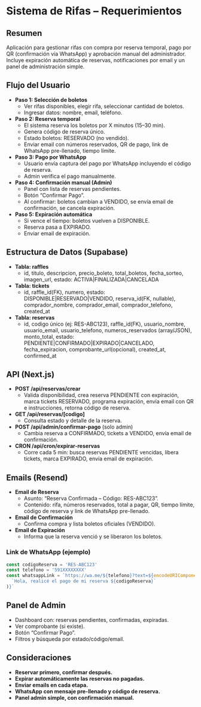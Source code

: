 # Sistema de Rifas – Requerimientos

## Resumen
Aplicación para gestionar rifas con compra por reserva temporal, pago por QR (confirmación vía WhatsApp) y aprobación manual del administrador. Incluye expiración automática de reservas, notificaciones por email y un panel de administración simple.

## Flujo del Usuario
- **Paso 1: Selección de boletos**
  - Ver rifas disponibles, elegir rifa, seleccionar cantidad de boletos.
  - Ingresar datos: nombre, email, teléfono.
- **Paso 2: Reserva temporal**
  - El sistema reserva los boletos por X minutos (15–30 min).
  - Genera código de reserva único.
  - Estado boletos: RESERVADO (no vendido).
  - Enviar email con números reservados, QR de pago, link de WhatsApp pre-llenado, tiempo límite.
- **Paso 3: Pago por WhatsApp**
  - Usuario envía captura del pago por WhatsApp incluyendo el código de reserva.
  - Admin verifica el pago manualmente.
- **Paso 4: Confirmación manual (Admin)**
  - Panel con lista de reservas pendientes.
  - Botón “Confirmar Pago”.
  - Al confirmar: boletos cambian a VENDIDO, se envía email de confirmación, se cancela expiración.
- **Paso 5: Expiración automática**
  - Si vence el tiempo: boletos vuelven a DISPONIBLE.
  - Reserva pasa a EXPIRADO.
  - Enviar email de expiración.

## Estructura de Datos (Supabase)
- **Tabla: raffles**
  - id, titulo, descripcion, precio_boleto, total_boletos, fecha_sorteo, imagen_url, estado: ACTIVA|FINALIZADA|CANCELADA
- **Tabla: tickets**
  - id, raffle_id(FK), numero, estado: DISPONIBLE|RESERVADO|VENDIDO, reserva_id(FK, nullable), comprador_nombre, comprador_email, comprador_telefono, created_at
- **Tabla: reservas**
  - id, codigo único (ej: RES-ABC123), raffle_id(FK), usuario_nombre, usuario_email, usuario_telefono, numeros_reservados (array/JSON), monto_total, estado: PENDIENTE|CONFIRMADO|EXPIRADO|CANCELADO, fecha_expiracion, comprobante_url(opcional), created_at, confirmed_at

## API (Next.js)
- **POST /api/reservas/crear**
  - Valida disponibilidad, crea reserva PENDIENTE con expiración, marca tickets RESERVADO, programa expiración, envía email con QR e instrucciones, retorna código de reserva.
- **GET /api/reservas/[codigo]**
  - Consulta estado y detalle de la reserva.
- **POST /api/admin/confirmar-pago** (solo admin)
  - Cambia reserva a CONFIRMADO, tickets a VENDIDO, envía email de confirmación.
- **CRON /api/cron/expirar-reservas**
  - Corre cada 5 min: busca reservas PENDIENTE vencidas, libera tickets, marca EXPIRADO, envía email de expiración.

## Emails (Resend)
- **Email de Reserva**
  - Asunto: “Reserva Confirmada – Código: RES-ABC123”.
  - Contenido: rifa, números reservados, total a pagar, QR, tiempo límite, código de reserva y link de WhatsApp pre-llenado.
- **Email de Confirmación**
  - Confirma compra y lista boletos oficiales (VENDIDO).
- **Email de Expiración**
  - Informa que la reserva venció y se liberaron los boletos.

### Link de WhatsApp (ejemplo)
```javascript
const codigoReserva = 'RES-ABC123'
const telefono = '591XXXXXXXX'
const whatsappLink = `https://wa.me/${telefono}?text=${encodeURIComponent(
  `Hola, realicé el pago de mi reserva ${codigoReserva}`
)}`
```

## Panel de Admin
- Dashboard con: reservas pendientes, confirmadas, expiradas.
- Ver comprobante (si existe).
- Botón “Confirmar Pago”.
- Filtros y búsqueda por estado/código/email.

## Consideraciones
- **Reservar primero, confirmar después.**
- **Expirar automáticamente las reservas no pagadas.**
- **Enviar emails en cada etapa.**
- **WhatsApp con mensaje pre-llenado y código de reserva.**
- **Panel admin simple, con confirmación manual.**

